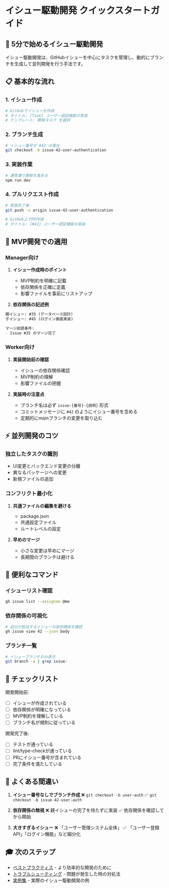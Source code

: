 # イシュー駆動開発 クイックスタートガイド

## 🚀 5分で始めるイシュー駆動開発

イシュー駆動開発は、GitHubイシューを中心にタスクを管理し、動的にブランチを生成して並列開発を行う手法です。

## 📋 基本的な流れ

### 1. イシュー作成
```bash
# GitHubでイシューを作成
# タイトル: [Task] ユーザー認証機能の実装
# テンプレート: 開発タスク を選択
```

### 2. ブランチ生成
```bash
# イシュー番号が #42 の場合
git checkout -b issue-42-user-authentication
```

### 3. 実装作業
```bash
# 通常通り開発を進める
npm run dev
```

### 4. プルリクエスト作成
```bash
# 実装完了後
git push -u origin issue-42-user-authentication

# GitHub上でPR作成
# タイトル: [#42] ユーザー認証機能の実装
```

## 🎯 MVP開発での適用

### Manager向け
1. **イシュー作成時のポイント**
   - MVP制約を明確に記載
   - 依存関係を正確に定義
   - 影響ファイルを事前にリストアップ

2. **依存関係の記述例**
```markdown
親イシュー: #35 (データベース設計)
子イシュー: #45 (ログイン画面実装)

マージ前提条件:
- Issue #35 のマージ完了
```

### Worker向け
1. **実装開始前の確認**
   - イシューの依存関係確認
   - MVP制約の理解
   - 影響ファイルの把握

2. **実装時の注意点**
   - ブランチ名は必ず `issue-{番号}-{説明}` 形式
   - コミットメッセージに `#42` のようにイシュー番号を含める
   - 定期的にmainブランチの変更を取り込む

## ⚡ 並列開発のコツ

### 独立したタスクの識別
- UI変更とバックエンド変更の分離
- 異なるパッケージへの変更
- 新規ファイルの追加

### コンフリクト最小化
1. **共通ファイルの編集を避ける**
   - package.json
   - 共通設定ファイル
   - ルートレベルの設定

2. **早めのマージ**
   - 小さな変更は早めにマージ
   - 長期間のブランチは避ける

## 🔧 便利なコマンド

### イシューリスト確認
```bash
gh issue list --assignee @me
```

### 依存関係の可視化
```bash
# 自分が担当するイシューの依存関係を確認
gh issue view 42 --json body
```

### ブランチ一覧
```bash
# イシューブランチのみ表示
git branch -a | grep issue-
```

## 📝 チェックリスト

開発開始前:
- [ ] イシューが作成されている
- [ ] 依存関係が明確になっている
- [ ] MVP制約を理解している
- [ ] ブランチ名が規則に従っている

開発完了後:
- [ ] テストが通っている
- [ ] lint/type-checkが通っている
- [ ] PRにイシュー番号が含まれている
- [ ] 完了条件を満たしている

## 🚨 よくある間違い

1. **イシュー番号なしでブランチ作成**
   ❌ `git checkout -b user-auth`
   ✅ `git checkout -b issue-42-user-auth`

2. **依存関係の無視**
   ❌ 親イシューの完了を待たずに実装
   ✅ 依存関係を確認してから開始

3. **大きすぎるイシュー**
   ❌ 「ユーザー管理システム全体」
   ✅ 「ユーザー登録API」「ログイン機能」など細分化

## 🎓 次のステップ

- [ベストプラクティス](./best-practices.md) - より効率的な開発のために
- [トラブルシューティング](./troubleshooting.md) - 問題が発生した時の対処法
- [実例集](./examples/) - 実際のイシュー駆動開発の例